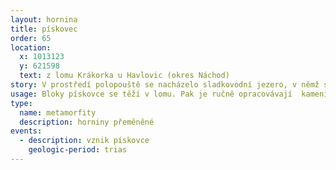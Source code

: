 ```yaml
---
layout: hornina
title: pískovec
order: 65
location:
  x: 1013123
  y: 621598
  text: z lomu Krákorka u Havlovic (okres Náchod)
story: V prostředí polopouště se nacházelo sladkovodní jezero, v němž se ukládaly vrstvy písku.
usage: Bloky pískovce se těží v lomu. Pak je ručně opracovávají  kameníci. Štípou jej podle vrstevních ploch na různě silné desky. Nejčastěji se používají jako dlažba.
type:
  name: metamorfity
  description: horniny přeměněné
events:
  - description: vznik pískovce
    geologic-period: trias
---
```


